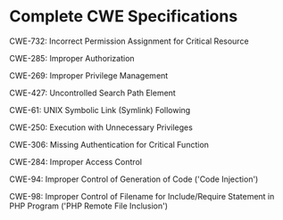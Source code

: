 

# Complete CWE Specifications

CWE-732: Incorrect Permission Assignment for Critical Resource

CWE-285: Improper Authorization

CWE-269: Improper Privilege Management

CWE-427: Uncontrolled Search Path Element

CWE-61: UNIX Symbolic Link (Symlink) Following

CWE-250: Execution with Unnecessary Privileges

CWE-306: Missing Authentication for Critical Function

CWE-284: Improper Access Control

CWE-94: Improper Control of Generation of Code ('Code Injection')

CWE-98: Improper Control of Filename for Include/Require Statement in PHP Program ('PHP Remote File Inclusion')